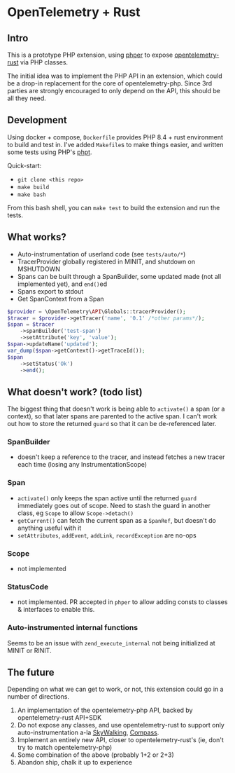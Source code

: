 # OpenTelemetry + Rust

## Intro

This is a prototype PHP extension, using [phper](https://github.com/phper-framework/phper)
to expose [opentelemetry-rust](https://opentelemetry.io/docs/languages/rust/) via PHP
classes.

The initial idea was to implement the PHP API in an extension, which could be a
drop-in replacement for the core of opentelemetry-php. Since 3rd parties are
strongly encouraged to only depend on the API, this should be all they need.

## Development

Using docker + compose, `Dockerfile` provides PHP 8.4 + rust environment to build and
test in. I've added `Makefile`s to make things easier, and written some tests using PHP's
[phpt](https://qa.php.net/phpt_details.php).

Quick-start:

* `git clone <this repo>`
* `make build`
* `make bash`

From this bash shell, you can `make test` to build the extension and run the tests.

## What works?

* Auto-instrumentation of userland code (see `tests/auto/*`)
* TracerProvider globally registered in MINIT, and shutdown on MSHUTDOWN
* Spans can be built through a SpanBuilder, some updated made (not all implemented yet), and `end()`ed
* Spans export to stdout
* Get SpanContext from a Span

```php
$provider = \OpenTelemetry\API\Globals::tracerProvider();
$tracer = $provider->getTracer('name', '0.1' /*other params*/);
$span = $tracer
    ->spanBuilder('test-span')
    ->setAttribute('key', 'value');
$span->updateName('updated');
var_dump($span->getContext()->getTraceId());
$span
    ->setStatus('Ok')
    ->end();
```

## What doesn't work? (todo list)

The biggest thing that doesn't work is being able to `activate()` a span (or a context), so that
later spans are parented to the active span. I can't work out how to store the returned `guard`
so that it can be de-referenced later.

### SpanBuilder
* doesn't keep a reference to the tracer, and instead fetches a new tracer each time (losing any InstrumentationScope)

### Span
* `activate()` only keeps the span active until the returned `guard` immediately goes out of scope. Need to stash the 
guard in another class, eg `Scope` to allow `Scope->detach()`
* `getCurrent()` can fetch the current span as a `SpanRef`, but doesn't do anything useful with it
* `setAttributes`, `addEvent`, `addLink`, `recordException` are no-ops

### Scope
* not implemented

### StatusCode
* not implemented. PR accepted in `phper` to allow adding consts to classes & interfaces to enable this.

### Auto-instrumented internal functions
Seems to be an issue with `zend_execute_internal` not being initialized at MINIT or RINIT.

## The future

Depending on what we can get to work, or not, this extension could go in a number of directions.

1. An implementation of the opentelemetry-php API, backed by opentelemetry-rust API+SDK
2. Do not expose any classes, and use opentelemetry-rust to support only auto-instrumentation
a-la [SkyWalking](https://github.com/apache/skywalking-php/), [Compass](https://github.com/skpr/compass/).
3. Implement an entirely new API, closer to opentelemetry-rust's (ie, don't try to match opentelemetry-php)
4. Some combination of the above (probably 1+2 or 2+3)
5. Abandon ship, chalk it up to experience
